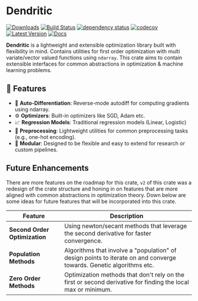 # Dendritic
[![Downloads](https://img.shields.io/crates/d/dendritic)](https://img.shields.io/crates/d/dendritic)
[![Build Status](https://github.com/shaysingh818/Dendritic/actions/workflows/pipeline.yml/badge.svg)](https://github.com/shaysingh818/Dendritic/actions)
[![dependency status](https://deps.rs/repo/github/shaysingh818/Dendritic/status.svg)](https://deps.rs/repo/github/shaysingh818/dendritic)
[![codecov](https://codecov.io/gh/shaysingh818/Dendritic/branch/main/graph/badge.svg?token=0xV88q8KU0)](https://codecov.io/gh/shaysingh818/denritic)
[![Latest Version](https://img.shields.io/crates/v/dendritic.svg)](https://crates.io/crates/dendritic)
[![Docs](https://img.shields.io/badge/docs.rs-denritic-green)](https://docs.rs/dendritic)

**Dendritic** is a lightweight and extensible optimization library built with flexibility in mind. Contains utilities for first order optimization with multi variate/vector valued functions using `ndarray`. This crate aims to contain extensible interfaces for common abstractions in optimization & machine learning problems. 
## 🚀 Features

- 📐 **Auto-Differentiation**: Reverse-mode autodiff for computing gradients using ndarray.
- ⚙️ **Optimizers**: Built-in optimizers like SGD, Adam etc. 
- 📈 **Regression Models**: Traditional regression models (Linear, Logistic)
- 🔣 **Preprocessing**: Lightweight utilities for common preprocessing tasks (e.g., one-hot encoding).
- 🧱 **Modular**: Designed to be flexible and easy to extend for research or custom pipelines.

## Future Enhancements

There are more features on the roadmap for this crate, `v2` of this crate was a redesign of the crate structure and honing in on features that are more aligned with common abstractions in optimization theory. Down below are some ideas for future features that will be incorporated into this crate.

| Feature                       | Description                                                                                                         |
| ----------------------------- | ------------------------------------------------------------------------------------------------------------------- |
| **Second Order Optimization** | Using newton/secant methods that leverage the second derivative for faster convergence.                             |
| **Population Methods**        | Algorithms that involve a "population" of design points to iterate on and converge towards. Genetic algorithms etc. |
| **Zero Order Methods**        | Optimization methods that don't rely on the first or second derivative for finding the local max or minimum.        |




